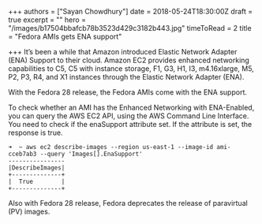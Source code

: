 +++
authors = ["Sayan Chowdhury"]
date = 2018-05-24T18:30:00Z
draft = true
excerpt = ""
hero = "/images/b17504bbafcb78b3523d429c3182b443.jpg"
timeToRead = 2
title = "Fedora AMIs gets ENA support"

+++
It’s been a while that Amazon introduced Elastic Network Adapter (ENA) Support to their cloud. Amazon EC2 provides enhanced networking capabilities to C5, C5 with instance storage, F1, G3, H1, I3, m4.16xlarge, M5, P2, P3, R4, and X1 instances through the Elastic Network Adapter (ENA).

With the Fedora 28 release, the Fedora AMIs come with the ENA support.

To check whether an AMI has the Enhanced Networking with ENA-Enabled, you can query the AWS EC2 API, using the AWS Command Line Interface. You need to check if the enaSupport attribute set. If the attribute is set, the response is true.

    ➜  ~ aws ec2 describe-images --region us-east-1 --image-id ami-cceb7ab3 --query 'Images[].EnaSupport'
    ----------------
    |DescribeImages|
    +--------------+
    |  True        |
    +--------------+

  
Also with Fedora 28 release, Fedora deprecates the release of paravirtual (PV) images.